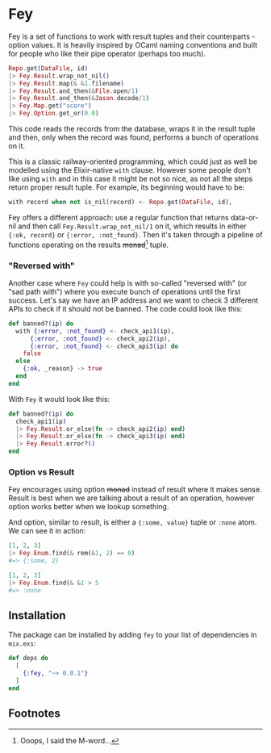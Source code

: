# Fey

Fey is a set of functions to work with result tuples and their counterparts - option values. It is heavily inspired by OCaml naming conventions and built for people who like their pipe operator (perhaps too much).

``` elixir
Repo.get(DataFile, id)
|> Fey.Result.wrap_not_nil()
|> Fey.Result.map(& &1.filename)
|> Fey.Result.and_then(&File.open/1)
|> Fey.Result.and_then(&Jason.decode/1)
|> Fey.Map.get("score")
|> Fey.Option.get_or(0.0)
```

This code reads the records from the database, wraps it in the result tuple and then, only when the record was found, performs a bunch of operations on it.

This is a classic railway-oriented programming, which could just as well be modelled using the Elixir-native `with` clause. However some people don't like using `with` and in this case it might be not so nice, as not all the steps return proper result tuple. For example, its beginning would have to be:

``` elixir
with record when not is_nil(record) <- Repo.get(DataFile, id),
```

Fey offers a different approach: use a regular function that returns data-or-nil and then call `Fey.Result.wrap_not_nil/1` on it, which results in either `{:ok, record}` or `{:error, :not_found}`. Then it's taken through a pipeline of functions operating on the results ~~monad~~[^1] tuple.

### "Reversed with"

Another case where `Fey` could help is with so-called "reversed with" (or "sad path with") where you execute bunch of operations until the first success. Let's say we have an IP address and we want to check 3 different APIs to check if it should not be banned. The code could look like this:

``` elixir
def banned?(ip) do
  with {:error, :not_found} <- check_api1(ip),
      {:error, :not_found} <- check_api2(ip),
      {:error, :not_found} <- check_api3(ip) do
    false
  else
    {:ok, _reason} -> true
  end
end
```

With `Fey` it would look like this:

``` elixir
def banned?(ip) do
  check_api1(ip)
  |> Fey.Result.or_else(fn -> check_api2(ip) end)
  |> Fey.Result.or_else(fn -> check_api3(ip) end)
  |> Fey.Result.error?()
end
```

### Option vs Result

Fey encourages using option ~~monad~~ instead of result where it makes sense. Result is best when we are talking about a result of an operation, however option works better when we lookup something.

And option, similar to result, is either a `{:some, value}` tuple or `:none` atom. We can see it in action:

``` elixir
[1, 2, 3]
|> Fey.Enum.find(& rem(&1, 2) == 0)
#=> {:some, 2}

[1, 2, 3]
|> Fey.Enum.find(& &1 > 5
#=> :none
```

## Installation

The package can be installed by adding `fey` to your list of dependencies in `mix.exs`:

```elixir
def deps do
  [
    {:fey, "~> 0.0.1"}
  ]
end
```

## Footnotes

[^1]: Ooops, I said the M-word...
